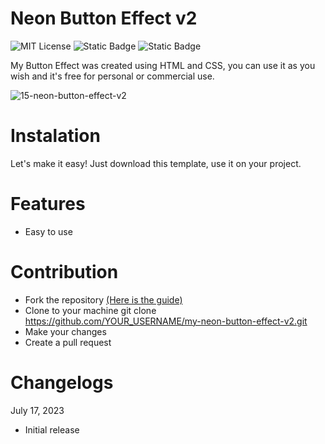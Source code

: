 # Neon Button Effect v2

![MIT License](https://img.shields.io/badge/Author-S1mon009-blue.svg) ![Static Badge](https://img.shields.io/badge/HTML-html?logo=html5&labelColor=%23595959&color=%23E34F26)
![Static Badge](https://img.shields.io/badge/CSS-js?logo=css3&labelColor=%23595959&color=%231572B6)

My Button Effect was created using HTML and CSS, you can use it as you wish and it's free for personal or commercial use.

![15-neon-button-effect-v2](https://github.com/S1mon009/HTML-CSS-Bootstrap/assets/105738321/9807d233-3af9-4218-b447-14535d3f5cb4)

# Instalation

Let's make it easy! Just download this template, use it on your project.

# Features
- Easy to use

# Contribution

- Fork the repository [(Here is the guide)](https://docs.github.com/en/get-started/quickstart/fork-a-repo)
- Clone to your machine git clone https://github.com/YOUR_USERNAME/my-neon-button-effect-v2.git
- Make your changes
- Create a pull request

# Changelogs

July 17, 2023

- Initial release
